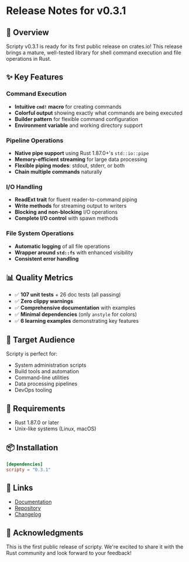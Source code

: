 # Release Notes for v0.3.1

## 🚀 Overview

Scripty v0.3.1 is ready for its first public release on crates.io! This release brings a mature, well-tested library for shell command execution and file operations in Rust.

## ✨ Key Features

### Command Execution
- **Intuitive `cmd!` macro** for creating commands
- **Colorful output** showing exactly what commands are being executed
- **Builder pattern** for flexible command configuration
- **Environment variable** and working directory support

### Pipeline Operations
- **Native pipe support** using Rust 1.87.0+'s `std::io::pipe`
- **Memory-efficient streaming** for large data processing
- **Flexible piping modes**: stdout, stderr, or both
- **Chain multiple commands** naturally

### I/O Handling
- **ReadExt trait** for fluent reader-to-command piping
- **Write methods** for streaming output to writers
- **Blocking and non-blocking** I/O operations
- **Complete I/O control** with spawn methods

### File System Operations
- **Automatic logging** of all file operations
- **Wrapper around `std::fs`** with enhanced visibility
- **Consistent error handling**

## 📊 Quality Metrics

- ✅ **107 unit tests** + 26 doc tests (all passing)
- ✅ **Zero clippy warnings**
- ✅ **Comprehensive documentation** with examples
- ✅ **Minimal dependencies** (only `anstyle` for colors)
- ✅ **6 learning examples** demonstrating key features

## 🎯 Target Audience

Scripty is perfect for:
- System administration scripts
- Build tools and automation
- Command-line utilities
- Data processing pipelines
- DevOps tooling

## 🔧 Requirements

- Rust 1.87.0 or later
- Unix-like systems (Linux, macOS)

## 📦 Installation

```toml
[dependencies]
scripty = "0.3.1"
```

## 🔗 Links

- [Documentation](https://docs.rs/scripty)
- [Repository](https://github.com/h-zasu/scripty)
- [Changelog](https://github.com/h-zasu/scripty/blob/main/CHANGELOG.md)

## 🙏 Acknowledgments

This is the first public release of scripty. We're excited to share it with the Rust community and look forward to your feedback!